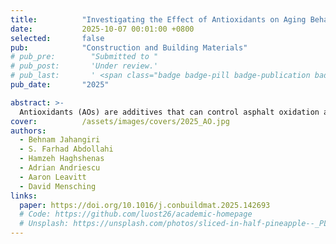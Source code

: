 ```yaml
---
title:          "Investigating the Effect of Antioxidants on Aging Behavior of Asphalt Binders: A Chemo-Rheological Testing and Characterization"
date:           2025-10-07 00:01:00 +0800
selected:       false
pub:            "Construction and Building Materials"
# pub_pre:        "Submitted to "
# pub_post:       'Under review.'
# pub_last:       ' <span class="badge badge-pill badge-publication badge-success">Spotlight</span>'
pub_date:       "2025"

abstract: >-
  Antioxidants (AOs) are additives that can control asphalt oxidation and extend pavement service life. However, the final product may fail to provide the desired long-term performance and in-service aging mitigation without a comprehensive characterization of the AO and asphalt binder blends. This study employed rheological and chemical methods to characterize three AOs—butylated hydroxytoluene (BHT), zinc diethyldithiocarbamate (ZDEC), and ethylenediaminetetraacetic acid (EDTA)—incorporated at two dosage levels into two performance grade (PG) binders (PG 64–34 and PG 64–22). The obtained binder properties and indices at different aging levels, temperatures, and testing conditions were used to evaluate the effectiveness of these AOs in slowing the aging progression. The Glover-Rowe parameter showed that 4 % ZDEC could extend the aging time of the PG 64–34 binder in a pressure aging vessel from 60 h to 124 h before meeting the significant block cracking threshold. Additionally, 2 % ZDEC resulted in a one-grade change on the low temperature PG of the PG 64–22 binder, bumping down the resultant material to PG 64–28. On the other hand, S-value and m-value parameters from the bending beam rheometer test indicated that low-temperature cracking resistance could be reduced after BHT and EDTA modification. Data also showed that increasing EDTA dosage from 0.1 % to 2.0 % could diminish antiaging capability. These findings were supported by the carbonyl and sulfoxide indices obtained from Fourier-transform infrared spectroscopy. The AO modification efficacy of ZDEC was further validated using a third binder (PG 64–22) sourced from Virginia. Overall, BHT and EDTA were not nearly as favorable for use in asphalt binders as ZDEC.
cover:          /assets/images/covers/2025_AO.jpg
authors:
  - Behnam Jahangiri
  - S. Farhad Abdollahi
  - Hamzeh Haghshenas
  - Adrian Andriescu
  - Aaron Leavitt
  - David Mensching
links:
  paper: https://doi.org/10.1016/j.conbuildmat.2025.142693
  # Code: https://github.com/luost26/academic-homepage
  # Unsplash: https://unsplash.com/photos/sliced-in-half-pineapple--_PLJZmHZzk
---
```

